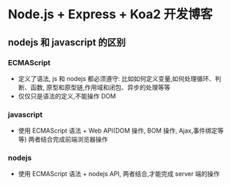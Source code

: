 # Node.js + Express + Koa2 开发博客

## nodejs 和 javascript 的区别
### ECMAScript

- 定义了语法, js 和 nodejs 都必须遵守: 比如如何定义变量,如何处理循环、判断、函数, 原型和原型链,作用域和闭包、异步的处理等等
- 仅仅只是语法的定义,不能操作 DOM

### javascript
- 使用 ECMAScript 语法 + Web API(DOM 操作, BOM 操作, Ajax,事件绑定等等) 两者结合完成前端浏览器操作

### nodejs
- 使用 ECMAScript 语法 + nodejs API, 两者结合,才能完成 server 端的操作
